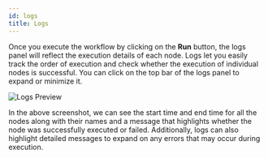 ```yaml
---
id: logs
title: Logs
---
```


Once you execute the workflow by clicking on the **Run** button, the logs panel will reflect the execution details of each node. Logs let you easily track the order of execution and check whether the execution of individual nodes is successful. You can click on the top bar of the logs panel to expand or minimize it. 

<div style={{textAlign: 'center'}}>
    <img style={{ border:'0', marginBottom:'15px', borderRadius:'5px', boxShadow: '0px 1px 3px rgba(0, 0, 0, 0.2)' }} className="screenshot-full" src="/img/workflows/logs/logs.png" alt="Logs Preview" />
</div>

In the above screenshot, we can see the start time and end time for all the nodes along with their names and a message that highlights whether the node was successfully executed or failed. Additionally, logs can also highlight detailed messages to expand on any errors that may occur during execution.